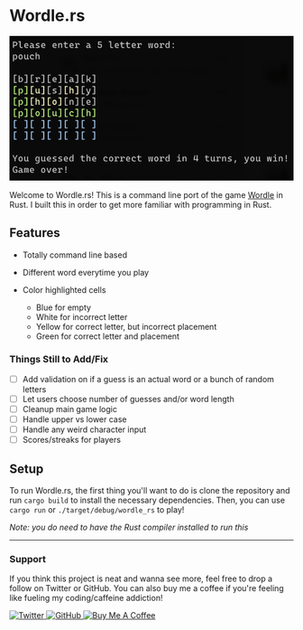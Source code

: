 # Wordle.rs

![Wordle.rs Screenshot](screenshot.png)

Welcome to Wordle.rs! This is a command line port of the game [Wordle](https://www.powerlanguage.co.uk/wordle/) in Rust. I built this in order to get more familiar with programming in Rust.

## Features

- Totally command line based
- Different word everytime you play
- Color highlighted cells

  - Blue for empty
  - White for incorrect letter
  - Yellow for correct letter, but incorrect placement
  - Green for correct letter and placement

### Things Still to Add/Fix

- [ ] Add validation on if a guess is an actual word or a bunch of random letters
- [ ] Let users choose number of guesses and/or word length
- [ ] Cleanup main game logic
- [ ] Handle upper vs lower case
- [ ] Handle any weird character input
- [ ] Scores/streaks for players

## Setup

To run Wordle.rs, the first thing you'll want to do is clone the repository and run `cargo build` to install the necessary dependencies. Then, you can use `cargo run` or `./target/debug/wordle_rs` to play!

*Note: you do need to have the Rust compiler installed to run this*

---

### Support

If you think this project is neat and wanna see more, feel free to drop a follow on Twitter or GitHub. You can also buy me a coffee if you're feeling like fueling my coding/caffeine addiction!

<p align="left">

<a href="https://twitter.com/brockherion" target="_blank">
	<img src="https://cdn.jsdelivr.net/gh/devicons/devicon/icons/twitter/twitter-original.svg" alt="Twitter" width="40" height="40" />
</a>

<a href="https://github.com/brockherion" target="_blank">
	<img src="https://cdn.jsdelivr.net/gh/devicons/devicon/icons/github/github-original.svg"  alt="GitHub" width="40" height="40" />
</a>


<a href="https://buymeacoffee.com/brockherion" target="_blank">
	<img src="https://cdn.buymeacoffee.com/buttons/default-orange.png" alt="Buy Me A Coffee" height="40" width="176">
</a>

</p>
